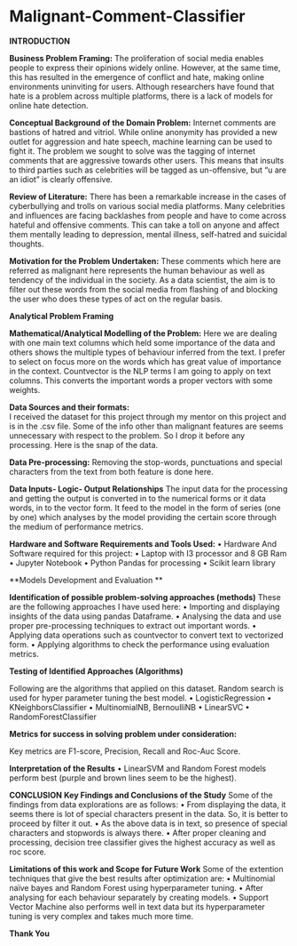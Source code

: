 # Malignant-Comment-Classifier

**INTRODUCTION**

**Business Problem Framing:**
The proliferation of social media enables people to express their opinions widely online. However, at the same time, this has resulted in the emergence of conflict and hate, making online environments uninviting for users. Although researchers have found that hate is a problem across multiple platforms, there is a lack of models for online hate detection.

**Conceptual Background of the Domain Problem:**
Internet comments are bastions of hatred and vitriol. While online anonymity has provided a new outlet for aggression and hate speech, machine learning can be used to fight it. The problem we sought to solve was the tagging of internet comments that are aggressive towards other users. This means that insults to third parties such as celebrities will be tagged as un-offensive, but “u are an idiot” is clearly offensive.

**Review of Literature:**
There has been a remarkable increase in the cases of cyberbullying and trolls on various social media platforms. Many celebrities and influences are facing backlashes from people and have to come across hateful and offensive comments. This can take a toll on anyone and affect them mentally leading to depression, mental illness, self-hatred and suicidal thoughts.

**Motivation for the Problem Undertaken:**
These comments which here are referred as malignant here represents the human behaviour as well as tendency of the individual in the society. As a data scientist, the aim is to filter out these words from the social media from flashing of and blocking the user who does these types of act on the regular basis.

**Analytical Problem Framing**

**Mathematical/Analytical Modelling of the Problem:**
Here we are dealing with one main text columns which held some importance of the data and others shows the multiple types of behaviour inferred from the text. I prefer to select on focus more on the words which has great value of importance in the context. Countvector is the NLP terms I am going to apply on text columns. This converts the important words a proper vectors with some weights. 

**Data Sources and their formats:**  
I received the dataset for this project through my mentor on this project and is in the .csv file. Some of the info other than malignant features are seems unnecessary with respect to the problem. So I drop it before any processing. Here is the snap of the data.
 

**Data Pre-processing:** 
Removing the stop-words, punctuations and special characters from the text from both feature is done here.

**Data Inputs- Logic- Output Relationships**
The input data for the processing and getting the output is converted in to the numerical forms or it data words, in to the vector form. It feed to the model in the form of series (one by one) which analyses by the model providing the certain score through the medium of performance metrics.

**Hardware and Software Requirements and Tools Used:**
•	Hardware And Software required for this project:
•	Laptop with I3 processor and 8 GB Ram
•	Jupyter Notebook
•	Python Pandas for processing 
•	Scikit learn library 


 **Models Development and Evaluation **

**Identification of possible problem-solving approaches (methods)**
These are the following approaches I have used here:
•	Importing and displaying insights of the data using pandas Dataframe.
•	Analysing the data and use proper pre-processing techniques to extract out important words.
•	Applying data operations such as countvector to convert text to vectorized form.
•	Applying algorithms to check the performance using evaluation metrics.

**Testing of Identified Approaches (Algorithms)**

Following are the algorithms that applied on this dataset. Random search is used for hyper parameter tuning the best model.
•	LogisticRegression
•	KNeighborsClassifier
•	MultinomialNB, BernoulliNB
•	LinearSVC
•	RandomForestClassifier


**Metrics for success in solving problem under consideration:**

Key metrics are F1-score, Precision, Recall and Roc-Auc Score.
 
**Interpretation of the Results**
•	LinearSVM and Random Forest models perform best  (purple and brown lines seem to be the highest).

**CONCLUSION**
**Key Findings and Conclusions of the Study**
Some of the findings from data explorations are as follows:
•	From displaying the data, it seems there is lot of special characters present in the data. So, it is better to proceed by filter it out.
•	As the above data is in text, so presence of special characters and stopwords is always there.
•	After proper cleaning and processing, decision tree classifier gives the highest accuracy as well as roc score.

**Limitations of this work and Scope for Future Work**
Some of the extention techniques that give the best results after optimization are:
•	Multinomial naïve bayes and Random Forest using hyperparameter tuning.
•	After analysing for each behaviour separately by creating models.
•	Support Vector Machine also performs well in text data but its hyperparameter tuning is very complex and takes much more time.

**Thank You**
